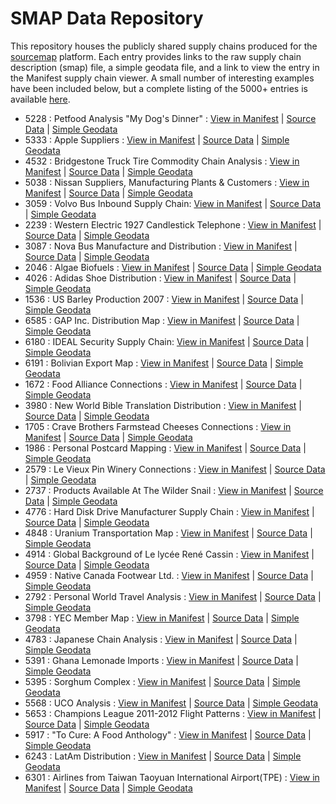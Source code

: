 # SMAP Data Repository
This repository houses the publicly shared supply chains produced for the [sourcemap](https://supplystudies.com/sourcemap-org/) platform. Each entry provides links to the raw supply chain description (smap) file, a simple geodata file, and a link to view the entry in the Manifest supply chain viewer. A small number of interesting examples have been included below, but a complete listing of the 5000+ entries is available [here](). 

* 5228 : Petfood Analysis "My Dog's Dinner" : [View in Manifest](https://rawcdn.githack.com/hock/Manifest/d67cd9577e97286e0ed262d331a6e4553ab31980/index.html#5228) | [Source Data](https://github.com/hock/smapdata/blob/master/data/5228.json) | [Simple Geodata](https://github.com/hock/smapdata/blob/master/data/5228.geojson)
* 5333 : Apple Suppliers : [View in Manifest](https://rawcdn.githack.com/hock/Manifest/d67cd9577e97286e0ed262d331a6e4553ab31980/index.html#5333) | [Source Data](https://github.com/hock/smapdata/blob/master/data/5333.json) | [Simple Geodata](https://github.com/hock/smapdata/blob/master/data/5333.geojson)
* 4532 : Bridgestone Truck Tire Commodity Chain Analysis : [View in Manifest](https://rawcdn.githack.com/hock/Manifest/d67cd9577e97286e0ed262d331a6e4553ab31980/index.html#4532) | [Source Data](https://github.com/hock/smapdata/blob/master/data/4532.json) | [Simple Geodata](https://github.com/hock/smapdata/blob/master/data/4532.geojson)
* 5038 : Nissan Suppliers, Manufacturing Plants & Customers : [View in Manifest](https://rawcdn.githack.com/hock/Manifest/d67cd9577e97286e0ed262d331a6e4553ab31980/index.html#5038) | [Source Data](https://github.com/hock/smapdata/blob/master/data/5038.json) | [Simple Geodata](https://github.com/hock/smapdata/blob/master/data/5038.geojson)
* 3059 : Volvo Bus Inbound Supply Chain: [View in Manifest](https://rawcdn.githack.com/hock/Manifest/d67cd9577e97286e0ed262d331a6e4553ab31980/index.html#3059) | [Source Data](https://github.com/hock/smapdata/blob/master/data/3059.json) | [Simple Geodata](https://github.com/hock/smapdata/blob/master/data/3059.geojson)
* 2239 : Western Electric 1927 Candlestick Telephone : [View in Manifest](https://rawcdn.githack.com/hock/Manifest/d67cd9577e97286e0ed262d331a6e4553ab31980/index.html#2239) | [Source Data](https://github.com/hock/smapdata/blob/master/data/2239.json) | [Simple Geodata](https://github.com/hock/smapdata/blob/master/data/2239.geojson)
* 3087 : Nova Bus Manufacture and Distribution : [View in Manifest](https://rawcdn.githack.com/hock/Manifest/d67cd9577e97286e0ed262d331a6e4553ab31980/index.html#3087) | [Source Data](https://github.com/hock/smapdata/blob/master/data/3087.json) | [Simple Geodata](https://github.com/hock/smapdata/blob/master/data/3087.geojson)
* 2046 : Algae Biofuels : [View in Manifest](https://rawcdn.githack.com/hock/Manifest/d67cd9577e97286e0ed262d331a6e4553ab31980/index.html#2046) | [Source Data](https://github.com/hock/smapdata/blob/master/data/2046.json) | [Simple Geodata](https://github.com/hock/smapdata/blob/master/data/2046.geojson)
* 4026 : Adidas Shoe Distribution : [View in Manifest](https://rawcdn.githack.com/hock/Manifest/d67cd9577e97286e0ed262d331a6e4553ab31980/index.html#4026) | [Source Data](https://github.com/hock/smapdata/blob/master/data/4026.json) | [Simple Geodata](https://github.com/hock/smapdata/blob/master/data/4026.geojson)
* 1536 : US Barley Production 2007 : [View in Manifest](https://rawcdn.githack.com/hock/Manifest/d67cd9577e97286e0ed262d331a6e4553ab31980/index.html#1536) | [Source Data](https://github.com/hock/smapdata/blob/master/data/1536.json) | [Simple Geodata](https://github.com/hock/smapdata/blob/master/data/1536.geojson)
* 6585 : GAP Inc. Distribution Map : [View in Manifest](https://rawcdn.githack.com/hock/Manifest/d67cd9577e97286e0ed262d331a6e4553ab31980/index.html#6585) | [Source Data](https://github.com/hock/smapdata/blob/master/data/6585.json) | [Simple Geodata](https://github.com/hock/smapdata/blob/master/data/6585.geojson)
* 6180 : IDEAL Security Supply Chain: [View in Manifest](https://rawcdn.githack.com/hock/Manifest/d67cd9577e97286e0ed262d331a6e4553ab31980/index.html#6180) | [Source Data](https://github.com/hock/smapdata/blob/master/data/6180.json) | [Simple Geodata](https://github.com/hock/smapdata/blob/master/data/6180.geojson)
* 6191 : Bolivian Export Map : [View in Manifest](https://rawcdn.githack.com/hock/Manifest/d67cd9577e97286e0ed262d331a6e4553ab31980/index.html#6191) | [Source Data](https://github.com/hock/smapdata/blob/master/data/6191.json) | [Simple Geodata](https://github.com/hock/smapdata/blob/master/data/6191.geojson)
* 1672 : Food Alliance Connections : [View in Manifest](https://rawcdn.githack.com/hock/Manifest/d67cd9577e97286e0ed262d331a6e4553ab31980/index.html#1672) | [Source Data](https://github.com/hock/smapdata/blob/master/data/1672.json) | [Simple Geodata](https://github.com/hock/smapdata/blob/master/data/1672.geojson)
* 3980 : New World Bible Translation Distribution : [View in Manifest](https://rawcdn.githack.com/hock/Manifest/d67cd9577e97286e0ed262d331a6e4553ab31980/index.html#3980) | [Source Data](https://github.com/hock/smapdata/blob/master/data/3980.json) | [Simple Geodata](https://github.com/hock/smapdata/blob/master/data/3980.geojson)
* 1705 : Crave Brothers Farmstead Cheeses Connections : [View in Manifest](https://rawcdn.githack.com/hock/Manifest/d67cd9577e97286e0ed262d331a6e4553ab31980/index.html#1705) | [Source Data](https://github.com/hock/smapdata/blob/master/data/1705.json) | [Simple Geodata](https://github.com/hock/smapdata/blob/master/data/1705.geojson)
* 1986 : Personal Postcard Mapping : [View in Manifest](https://rawcdn.githack.com/hock/Manifest/d67cd9577e97286e0ed262d331a6e4553ab31980/index.html#1986) | [Source Data](https://github.com/hock/smapdata/blob/master/data/1986.json) | [Simple Geodata](https://github.com/hock/smapdata/blob/master/data/1986.geojson)
* 2579 : Le Vieux Pin Winery Connections : [View in Manifest](https://rawcdn.githack.com/hock/Manifest/d67cd9577e97286e0ed262d331a6e4553ab31980/index.html#2579) | [Source Data](https://github.com/hock/smapdata/blob/master/data/2579.json) | [Simple Geodata](https://github.com/hock/smapdata/blob/master/data/2579.geojson)
* 2737 : Products Available At The Wilder Snail : [View in Manifest](https://rawcdn.githack.com/hock/Manifest/d67cd9577e97286e0ed262d331a6e4553ab31980/index.html#2737) | [Source Data](https://github.com/hock/smapdata/blob/master/data/2737.json) | [Simple Geodata](https://github.com/hock/smapdata/blob/master/data/2737.geojson)
* 4776 : Hard Disk Drive Manufacturer Supply Chain : [View in Manifest](https://rawcdn.githack.com/hock/Manifest/d67cd9577e97286e0ed262d331a6e4553ab31980/index.html#4776) | [Source Data](https://github.com/hock/smapdata/blob/master/data/4776.json) | [Simple Geodata](https://github.com/hock/smapdata/blob/master/data/4776.geojson)
* 4848 : Uranium Transportation Map : [View in Manifest](https://rawcdn.githack.com/hock/Manifest/d67cd9577e97286e0ed262d331a6e4553ab31980/index.html#4848) | [Source Data](https://github.com/hock/smapdata/blob/master/data/4848.json) | [Simple Geodata](https://github.com/hock/smapdata/blob/master/data/4848.geojson)
* 4914 : Global Background of Le lycée René Cassin : [View in Manifest](https://rawcdn.githack.com/hock/Manifest/d67cd9577e97286e0ed262d331a6e4553ab31980/index.html#4914) | [Source Data](https://github.com/hock/smapdata/blob/master/data/4914.json) | [Simple Geodata](https://github.com/hock/smapdata/blob/master/data/4914.geojson)
* 4959 : Native Canada Footwear Ltd. : [View in Manifest](https://rawcdn.githack.com/hock/Manifest/d67cd9577e97286e0ed262d331a6e4553ab31980/index.html#4959) | [Source Data](https://github.com/hock/smapdata/blob/master/data/4959.json) | [Simple Geodata](https://github.com/hock/smapdata/blob/master/data/4959.geojson)
* 2792 : Personal World Travel Analysis : [View in Manifest](https://rawcdn.githack.com/hock/Manifest/d67cd9577e97286e0ed262d331a6e4553ab31980/index.html#2792) | [Source Data](https://github.com/hock/smapdata/blob/master/data/2792.json) | [Simple Geodata](https://github.com/hock/smapdata/blob/master/data/2792.geojson)
* 3798 : YEC Member Map : [View in Manifest](https://rawcdn.githack.com/hock/Manifest/d67cd9577e97286e0ed262d331a6e4553ab31980/index.html#3798) | [Source Data](https://github.com/hock/smapdata/blob/master/data/3798.json) | [Simple Geodata](https://github.com/hock/smapdata/blob/master/data/3798.geojson)
* 4783 : Japanese Chain Analysis : [View in Manifest](https://rawcdn.githack.com/hock/Manifest/d67cd9577e97286e0ed262d331a6e4553ab31980/index.html#4783) | [Source Data](https://github.com/hock/smapdata/blob/master/data/4783.json) | [Simple Geodata](https://github.com/hock/smapdata/blob/master/data/4783.geojson)
* 5391 : Ghana Lemonade Imports : [View in Manifest](https://rawcdn.githack.com/hock/Manifest/d67cd9577e97286e0ed262d331a6e4553ab31980/index.html#5391) | [Source Data](https://github.com/hock/smapdata/blob/master/data/5391.json) | [Simple Geodata](https://github.com/hock/smapdata/blob/master/data/5391.geojson)
* 5395 : Sorghum Complex : [View in Manifest](https://rawcdn.githack.com/hock/Manifest/d67cd9577e97286e0ed262d331a6e4553ab31980/index.html#5395) | [Source Data](https://github.com/hock/smapdata/blob/master/data/5395.json) | [Simple Geodata](https://github.com/hock/smapdata/blob/master/data/5395.geojson)
* 5568 : UCO Analysis : [View in Manifest](https://rawcdn.githack.com/hock/Manifest/d67cd9577e97286e0ed262d331a6e4553ab31980/index.html#5568) | [Source Data](https://github.com/hock/smapdata/blob/master/data/5568.json) | [Simple Geodata](https://github.com/hock/smapdata/blob/master/data/5568.geojson)
* 5653 : Champions League 2011-2012 Flight Patterns : [View in Manifest](https://rawcdn.githack.com/hock/Manifest/d67cd9577e97286e0ed262d331a6e4553ab31980/index.html#5653) | [Source Data](https://github.com/hock/smapdata/blob/master/data/5653.json) | [Simple Geodata](https://github.com/hock/smapdata/blob/master/data/5653.geojson)
* 5917 : "To Cure: A Food Anthology" : [View in Manifest](https://rawcdn.githack.com/hock/Manifest/d67cd9577e97286e0ed262d331a6e4553ab31980/index.html#5917) | [Source Data](https://github.com/hock/smapdata/blob/master/data/5917.json) | [Simple Geodata](https://github.com/hock/smapdata/blob/master/data/5917.geojson)
* 6243 : LatAm Distribution : [View in Manifest](https://rawcdn.githack.com/hock/Manifest/d67cd9577e97286e0ed262d331a6e4553ab31980/index.html#6243) | [Source Data](https://github.com/hock/smapdata/blob/master/data/6243.json) | [Simple Geodata](https://github.com/hock/smapdata/blob/master/data/6243.geojson)
* 6301 : Airlines from Taiwan Taoyuan International Airport(TPE) : [View in Manifest](https://rawcdn.githack.com/hock/Manifest/d67cd9577e97286e0ed262d331a6e4553ab31980/index.html#6301) | [Source Data](https://github.com/hock/smapdata/blob/master/data/6301.json) | [Simple Geodata](https://github.com/hock/smapdata/blob/master/data/6301.geojson)
